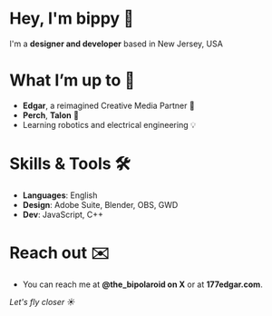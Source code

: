 # Hey, I'm bippy 👋

I'm a **designer and developer** based in New Jersey, USA

# What I’m up to 🔧
- **Edgar**, a reimagined Creative Media Partner 🎨
- **Perch**, **Talon** 🚀
- Learning robotics and electrical engineering 💡

# Skills & Tools 🛠
- **Languages**: English
- **Design**: Adobe Suite, Blender, OBS, GWD
- **Dev**: JavaScript, C++

# Reach out ✉️
- You can reach me at **@the_bipolaroid on X** or at **177edgar.com**.

*Let's fly closer ☀️*


<!---
bippolaroid/bippolaroid is a ✨ special ✨ repository because its `README.md` (this file) appears on your GitHub profile.
You can click the Preview link to take a look at your changes.
--->
